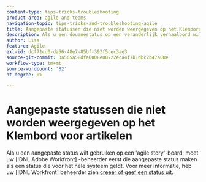 ```yaml
---
content-type: tips-tricks-troubleshooting
product-area: agile-and-teams
navigation-topic: tips-tricks-and-troubleshooting-agile
title: Aangepaste statussen die niet worden weergegeven op het Klembord voor artikelen
description: Als u een douanestatus op een veranderlijk verhaalbord wilt gebruiken, moet uw  [!DNL Adobe Workfront]  beheerder eerst die douanestatus als status voor het hele systeem tot stand brengen.
author: Lisa
feature: Agile
exl-id: dcf71cd0-da56-48e7-85bf-393f5cec3ae3
source-git-commit: 3a565a58dfa6008e00722eca4f7b1dbc2b47a08e
workflow-type: tm+mt
source-wordcount: '82'
ht-degree: 0%

---
```


# Aangepaste statussen die niet worden weergegeven op het Klembord voor artikelen

Als u een aangepaste status wilt gebruiken op een &#39;agile story&#39;-board, moet uw [!DNL Adobe Workfront] -beheerder eerst die aangepaste status maken als een status die voor het hele systeem geldt. Voor meer informatie, heb uw [!DNL Workfront] beheerder zien [ creeer of geef een status ](../../administration-and-setup/customize-workfront/creating-custom-status-and-priority-labels/create-or-edit-a-status.md) uit.
